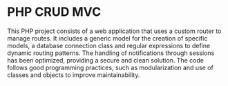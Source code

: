 # PHP CRUD MVC
This PHP project consists of a web application that uses a custom router to manage routes. It includes a generic model for the creation of specific models, a database connection class and regular expressions to define dynamic routing patterns. The handling of notifications through sessions has been optimized, providing a secure and clean solution. The code follows good programming practices, such as modularization and use of classes and objects to improve maintainability.


